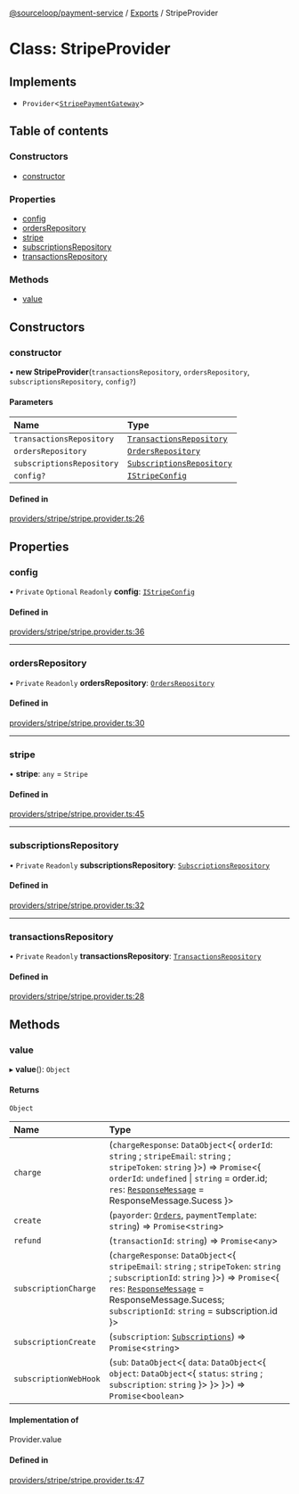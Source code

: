 [@sourceloop/payment-service](../README.md) / [Exports](../modules.md) / StripeProvider

# Class: StripeProvider

## Implements

- `Provider`<[`StripePaymentGateway`](../interfaces/StripePaymentGateway.md)\>

## Table of contents

### Constructors

- [constructor](StripeProvider.md#constructor)

### Properties

- [config](StripeProvider.md#config)
- [ordersRepository](StripeProvider.md#ordersrepository)
- [stripe](StripeProvider.md#stripe)
- [subscriptionsRepository](StripeProvider.md#subscriptionsrepository)
- [transactionsRepository](StripeProvider.md#transactionsrepository)

### Methods

- [value](StripeProvider.md#value)

## Constructors

### constructor

• **new StripeProvider**(`transactionsRepository`, `ordersRepository`, `subscriptionsRepository`, `config?`)

#### Parameters

| Name | Type |
| :------ | :------ |
| `transactionsRepository` | [`TransactionsRepository`](TransactionsRepository.md) |
| `ordersRepository` | [`OrdersRepository`](OrdersRepository.md) |
| `subscriptionsRepository` | [`SubscriptionsRepository`](SubscriptionsRepository.md) |
| `config?` | [`IStripeConfig`](../interfaces/IStripeConfig.md) |

#### Defined in

[providers/stripe/stripe.provider.ts:26](https://github.com/sourcefuse/loopback4-microservice-catalog/blob/77bb890a2/services/payment-service/src/providers/stripe/stripe.provider.ts#L26)

## Properties

### config

• `Private` `Optional` `Readonly` **config**: [`IStripeConfig`](../interfaces/IStripeConfig.md)

#### Defined in

[providers/stripe/stripe.provider.ts:36](https://github.com/sourcefuse/loopback4-microservice-catalog/blob/77bb890a2/services/payment-service/src/providers/stripe/stripe.provider.ts#L36)

___

### ordersRepository

• `Private` `Readonly` **ordersRepository**: [`OrdersRepository`](OrdersRepository.md)

#### Defined in

[providers/stripe/stripe.provider.ts:30](https://github.com/sourcefuse/loopback4-microservice-catalog/blob/77bb890a2/services/payment-service/src/providers/stripe/stripe.provider.ts#L30)

___

### stripe

• **stripe**: `any` = `Stripe`

#### Defined in

[providers/stripe/stripe.provider.ts:45](https://github.com/sourcefuse/loopback4-microservice-catalog/blob/77bb890a2/services/payment-service/src/providers/stripe/stripe.provider.ts#L45)

___

### subscriptionsRepository

• `Private` `Readonly` **subscriptionsRepository**: [`SubscriptionsRepository`](SubscriptionsRepository.md)

#### Defined in

[providers/stripe/stripe.provider.ts:32](https://github.com/sourcefuse/loopback4-microservice-catalog/blob/77bb890a2/services/payment-service/src/providers/stripe/stripe.provider.ts#L32)

___

### transactionsRepository

• `Private` `Readonly` **transactionsRepository**: [`TransactionsRepository`](TransactionsRepository.md)

#### Defined in

[providers/stripe/stripe.provider.ts:28](https://github.com/sourcefuse/loopback4-microservice-catalog/blob/77bb890a2/services/payment-service/src/providers/stripe/stripe.provider.ts#L28)

## Methods

### value

▸ **value**(): `Object`

#### Returns

`Object`

| Name | Type |
| :------ | :------ |
| `charge` | (`chargeResponse`: `DataObject`<{ `orderId`: `string` ; `stripeEmail`: `string` ; `stripeToken`: `string`  }\>) => `Promise`<{ `orderId`: `undefined` \| `string` = order.id; `res`: [`ResponseMessage`](../enums/ResponseMessage.md) = ResponseMessage.Sucess }\> |
| `create` | (`payorder`: [`Orders`](Orders.md), `paymentTemplate`: `string`) => `Promise`<`string`\> |
| `refund` | (`transactionId`: `string`) => `Promise`<`any`\> |
| `subscriptionCharge` | (`chargeResponse`: `DataObject`<{ `stripeEmail`: `string` ; `stripeToken`: `string` ; `subscriptionId`: `string`  }\>) => `Promise`<{ `res`: [`ResponseMessage`](../enums/ResponseMessage.md) = ResponseMessage.Sucess; `subscriptionId`: `string` = subscription.id }\> |
| `subscriptionCreate` | (`subscription`: [`Subscriptions`](Subscriptions.md)) => `Promise`<`string`\> |
| `subscriptionWebHook` | (`sub`: `DataObject`<{ `data`: `DataObject`<{ `object`: `DataObject`<{ `status`: `string` ; `subscription`: `string`  }\>  }\>  }\>) => `Promise`<`boolean`\> |

#### Implementation of

Provider.value

#### Defined in

[providers/stripe/stripe.provider.ts:47](https://github.com/sourcefuse/loopback4-microservice-catalog/blob/77bb890a2/services/payment-service/src/providers/stripe/stripe.provider.ts#L47)

